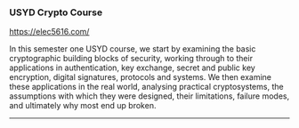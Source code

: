
### USYD Crypto Course
https://elec5616.com/

In this semester one USYD course, we start by examining the basic cryptographic building blocks of security, working through to their applications in authentication, key exchange, secret and public key encryption, digital signatures, protocols and systems. We then examine these applications in the real world, analysing practical cryptosystems, the assumptions with which they were designed, their limitations, failure modes, and ultimately why most end up broken.

---

